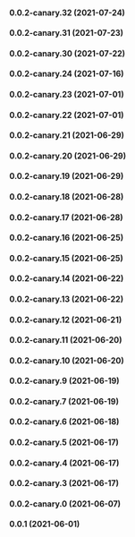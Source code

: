 #### 0.0.2-canary.32 (2021-07-24)

#### 0.0.2-canary.31 (2021-07-23)

#### 0.0.2-canary.30 (2021-07-22)

#### 0.0.2-canary.24 (2021-07-16)

#### 0.0.2-canary.23 (2021-07-01)

#### 0.0.2-canary.22 (2021-07-01)

#### 0.0.2-canary.21 (2021-06-29)

#### 0.0.2-canary.20 (2021-06-29)

#### 0.0.2-canary.19 (2021-06-29)

#### 0.0.2-canary.18 (2021-06-28)

#### 0.0.2-canary.17 (2021-06-28)

#### 0.0.2-canary.16 (2021-06-25)

#### 0.0.2-canary.15 (2021-06-25)

#### 0.0.2-canary.14 (2021-06-22)

#### 0.0.2-canary.13 (2021-06-22)

#### 0.0.2-canary.12 (2021-06-21)

#### 0.0.2-canary.11 (2021-06-20)

#### 0.0.2-canary.10 (2021-06-20)

#### 0.0.2-canary.9 (2021-06-19)

#### 0.0.2-canary.7 (2021-06-19)

#### 0.0.2-canary.6 (2021-06-18)

#### 0.0.2-canary.5 (2021-06-17)

#### 0.0.2-canary.4 (2021-06-17)

#### 0.0.2-canary.3 (2021-06-17)

#### 0.0.2-canary.0 (2021-06-07)

#### 0.0.1 (2021-06-01)
